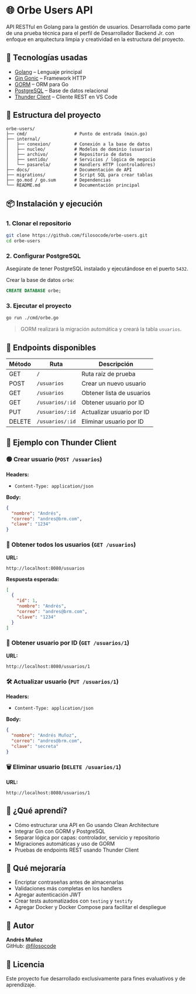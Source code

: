 # 🌐 Orbe Users API

API RESTful en Golang para la gestión de usuarios. Desarrollada como parte de una prueba técnica para el perfil de Desarrollador Backend Jr. con enfoque en arquitectura limpia y creatividad en la estructura del proyecto.

## 🚀 Tecnologías usadas

- [Golang](https://go.dev/) – Lenguaje principal
- [Gin Gonic](https://gin-gonic.com/) – Framework HTTP
- [GORM](https://gorm.io/) – ORM para Go
- [PostgreSQL](https://www.postgresql.org/) – Base de datos relacional
- [Thunder Client](https://www.thunderclient.com/) – Cliente REST en VS Code

## 📁 Estructura del proyecto

```text
orbe-users/
├── cmd/                  # Punto de entrada (main.go)
├── internal/
│   ├── conexion/         # Conexión a la base de datos
│   ├── nucleo/           # Modelos de dominio (usuario)
│   ├── archivo/          # Repositorio de datos
│   ├── sentido/          # Servicios / lógica de negocio
│   └── pasarela/         # Handlers HTTP (controladores)
├── docs/                 # Documentación de API
├── migrations/           # Script SQL para crear tablas
├── go.mod / go.sum       # Dependencias
└── README.md             # Documentación principal
```

## 📦 Instalación y ejecución

### 1. Clonar el repositorio

```bash
git clone https://github.com/filosocode/orbe-users.git
cd orbe-users
```

### 2. Configurar PostgreSQL

Asegúrate de tener PostgreSQL instalado y ejecutándose en el puerto `5432`.

Crear la base de datos `orbe`:

```sql
CREATE DATABASE orbe;
```

### 3. Ejecutar el proyecto

```bash
go run ./cmd/orbe.go
```

> GORM realizará la migración automática y creará la tabla `usuarios`.

## 📌 Endpoints disponibles

| Método | Ruta             | Descripción                |
|--------|------------------|----------------------------|
| GET    | `/`              | Ruta raíz de prueba        |
| POST   | `/usuarios`      | Crear un nuevo usuario     |
| GET    | `/usuarios`      | Obtener lista de usuarios  |
| GET    | `/usuarios/:id`  | Obtener usuario por ID     |
| PUT    | `/usuarios/:id`  | Actualizar usuario por ID  |
| DELETE | `/usuarios/:id`  | Eliminar usuario por ID    |

## 🧪 Ejemplo con Thunder Client

### 🟢 Crear usuario (`POST /usuarios`)

**Headers:**
- `Content-Type: application/json`

**Body:**

```json
{
  "nombre": "Andrés",
  "correo": "andres@brm.com",
  "clave": "1234"
}
```

### 🔎 Obtener todos los usuarios (`GET /usuarios`)

**URL:**

```
http://localhost:8080/usuarios
```

**Respuesta esperada:**

```json
[
  {
    "id": 1,
    "nombre": "Andrés",
    "correo": "andres@brm.com",
    "clave": "1234"
  }
]
```

### 🔎 Obtener usuario por ID (`GET /usuarios/1`)

**URL:**

```
http://localhost:8080/usuarios/1
```

### 🛠 Actualizar usuario (`PUT /usuarios/1`)

**Headers:**
- `Content-Type: application/json`

**Body:**

```json
{
  "nombre": "Andrés Muñoz",
  "correo": "andres@brm.com",
  "clave": "secreta"
}
```

### 🗑 Eliminar usuario (`DELETE /usuarios/1`)

**URL:**

```
http://localhost:8080/usuarios/1
```

## 📘 ¿Qué aprendí?

- Cómo estructurar una API en Go usando Clean Architecture
- Integrar Gin con GORM y PostgreSQL
- Separar lógica por capas: controlador, servicio y repositorio
- Migraciones automáticas y uso de GORM
- Pruebas de endpoints REST usando Thunder Client

## 🔧 Qué mejoraría

- Encriptar contraseñas antes de almacenarlas
- Validaciones más completas en los handlers
- Agregar autenticación JWT
- Crear tests automatizados con `testing` y `testify`
- Agregar Docker y Docker Compose para facilitar el despliegue

## 🧠 Autor

**Andrés Muñoz**  
GitHub: [@filosocode](https://github.com/filosocode)

## 🏁 Licencia

Este proyecto fue desarrollado exclusivamente para fines evaluativos y de aprendizaje.
